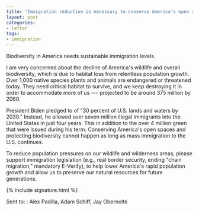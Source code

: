 ```yaml
---
title: "Immigration reduction is necessary to conserve America's open spaces"
layout: post
categories:
- letter
tags:
- immigration
---
```


Biodiversity in America needs sustainable immigration levels.

I am very concerned about the decline of America's wildlife and overall biodiversity, which is due to habitat loss from relentless population growth. Over 1,000 native species plants and animals are endangered or threatened today. They need critical habitat to survive, and we keep destroying it in order to accommodate more of us --- projected to be around 375 million by 2060.

President Biden pledged to of "30 percent of U.S. lands and waters by 2030." Instead, he allowed over seven million illegal immigrants into the United Statas in just four years. This in addition to the over 4 million green that were issued during his term. Conserving America's open spaces and protecting biodiversity cannot happen as long as mass immigration to the U.S. continues. 

To reduce population pressures on our wildlife and wilderness areas, please support immigration legislation (e.g., real border security, ending "chain migration," mandatory E-Verify), to help lower America's rapid population growth and allow us to preserve our natural resources for future generations.

{% include signature.html %}

Sent to:
: Alex Padilla, Adam Schiff, Jay Obernolte
